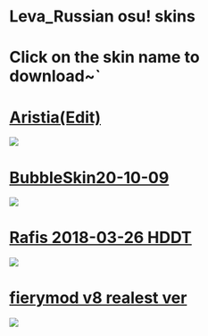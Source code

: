 # Leva_Russian osu! skins

# Click on the skin name to download~`

# [Aristia(Edit)](https://download2128.mediafire.com/k45mlupqzcbg/wxh5t1xfa3kpncd/Aristia%28Edit%29.osk)
![](https://osu.ppy.sh/ss/16820707/7e78)

# [BubbleSkin20-10-09](https://drive.google.com/file/d/1p3gvOtWth3-dEsPdA2bjVCyeZTiJYan4/view?usp=sharing)
![](https://osu.ppy.sh/ss/16820712/8cfd)

# [Rafis 2018-03-26 HDDT](https://www.mediafire.com/file/phcsum9n4np44wh/Rafis_2018-03-26_HDDT.osk/file)
![](https://osu.ppy.sh/ss/16820716/afe3)

# [fierymod v8 realest ver](https://download1412.mediafire.com/uarm8xp9tzzg/4ryl6qqet0xs9nc/fierymod+v8+realest+ver.osk)
![](https://osu.ppy.sh/ss/16820726/19be)
